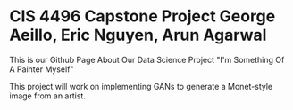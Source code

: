  # CIS 4496 Capstone Project George Aeillo, Eric Nguyen, Arun Agarwal

This is our Github Page About Our Data Science Project "I'm Something Of A Painter Myself" 

This project will work on implementing GANs to generate a Monet-style image from an artist. 
